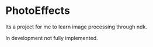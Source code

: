 # PhotoEffects
Its a project for me to learn image processing through ndk.

In development not fully implemented.
